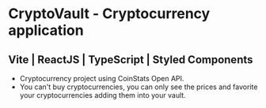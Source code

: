 # CryptoVault - Cryptocurrency application
## Vite | ReactJS | TypeScript | Styled Components

* Cryptocurrency project using CoinStats Open API.
* You can't buy cryptocurrencies, you can only see the prices and favorite your cryptocurrencies adding them into your vault.
